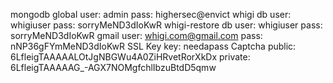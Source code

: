 mongodb
	global
		user: admin
		pass: highersec@envict
	whigi db
		user: whigiuser
		pass: sorryMeND3dIoKwR
   whigi-restore db
		user: whigiuser
		pass: sorryMeND3dIoKwR
gmail
	user: whigi.com@gmail.com
	pass: nNP36gFYmMeND3dIoKwR
SSL Key
   key: needapass
Captcha
   public: 6LfleigTAAAAALOtJgNBGWu4A0ZiHRvetRorXkDx
   private: 6LfleigTAAAAAG_-AGX7NOMgfchlIbzuBtdD5qmw